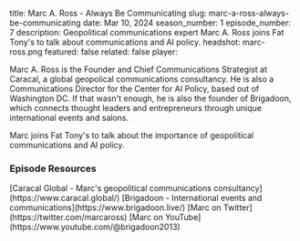 title: Marc A. Ross - Always Be Communicating
slug: marc-a-ross-always-be-communicating
date: Mar 10, 2024
season_number: 1
episode_number: 7
description: Geopolitical communications expert Marc A. Ross joins Fat Tony's to talk about communications and AI policy.
headshot: marc-ross.png
featured: false
related: false
player: <div id='buzzsprout-small-player-artist-marc-a-ross'></div><script type='text/javascript' charset='utf-8' src='https://www.buzzsprout.com/2229227.js?artist=Marc+A.+Ross&container_id=buzzsprout-small-player-artist-marc-a-ross&player=small'></script>

Marc A. Ross is the Founder and Chief Communications Strategist at Caracal, a global geopolical communications consultancy. He is also a Communications Director for the Center for AI Policy, based out of Washington DC. If that wasn't enough, he is also the founder of Brigadoon, which connects thought leaders and entrepreneurs through unique international events and salons. 

Marc joins Fat Tony's to talk about the importance of geopolitical communications and AI policy.
  
<h3 class="tilt-neon white mt-5 mb-3">Episode Resources</h3>
[Caracal Global - Marc's geopolitical communications consultancy](https://www.caracal.global/)  
[Brigadoon - International events and communications](https://www.brigadoon.live/)  
[Marc on Twitter](https://twitter.com/marcaross)  
[Marc on YouTube](https://www.youtube.com/@brigadoon2013)  
